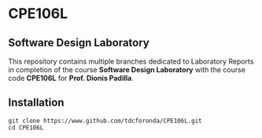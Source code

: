 # CPE106L

## Software Design Laboratory
This repository contains multiple branches dedicated to Laboratory Reports in completion of the course **Software Design Laboratory** with the course code **CPE106L** for **Prof. Dionis Padilla**.

## Installation
```
git clone https://www.github.com/tdcforonda/CPE106L.git
cd CPE106L
```
